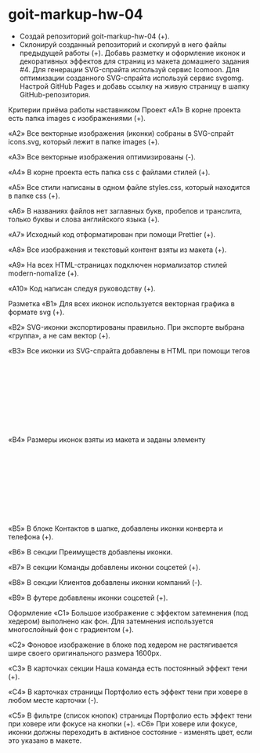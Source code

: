 # goit-markup-hw-04

- Создай репозиторий goit-markup-hw-04 (+).
- Склонируй созданный репозиторий и скопируй в него файлы предыдущей работы (+).
  Добавь разметку и оформление иконок и декоративных эффектов для страниц из макета домашнего задания #4.
  Для генерации SVG-спрайта используй сервис Icomoon.
  Для оптимизации созданного SVG-спрайта используй сервис svgomg.
  Настрой GitHub Pages и добавь ссылку на живую страницу в шапку GitHub-репозитория.

Критерии приёма работы наставником
Проект
«A1» В корне проекта есть папка images с изображениями (+).

«A2» Все векторные изображения (иконки) собраны в SVG-спрайт icons.svg, который лежит в папке images (+).

«A3» Все векторные изображения оптимизированы (-).

«A4» В корне проекта есть папка css с файлами стилей (+).

«A5» Все стили написаны в одном файле styles.css, который находится в папке css (+).

«A6» В названиях файлов нет заглавных букв, пробелов и транслита, только буквы и слова английского языка (+).

«A7» Исходный код отформатирован при помощи Prettier (+).

«A8» Все изображения и текстовый контент взяты из макета (+).

«A9» На всех HTML-страницах подключен нормализатор стилей modern-nomalize (+).

«A10» Код написан следуя руководству (+).

Разметка
«B1» Для всех иконок используется векторная графика в формате svg (+).

«B2» SVG-иконки экспортированы правильно. При экспорте выбрана «группа», а не сам вектор (+).

«B3» Все иконки из SVG-спрайта добавлены в HTML при помощи тегов <svg> и <use> (+)

«B4» Размеры иконок взяты из макета и заданы элементу <svg> в HTML-файле (+).

«B5» В блоке Контактов в шапке, добавлены иконки конверта и телефона (+).

«B6» В секции Преимуществ добавлены иконки.

«B7» В секции Команды добавлены иконки соцсетей (+).

«B8» В секции Клиентов добавлены иконки компаний (-).

«B9» В футере добавлены иконки соцсетей (+).

Оформление
«C1» Большое изображение с эффектом затемнения (под хедером) выполнено как фон. Для затемнения используется многослойный фон с градиентом (+).

«C2» Фоновое изображение в блоке под хедером не растягивается шире своего оригинального размера 1600рх.

«C3» В карточках секции Наша команда есть постоянный эффект тени (+).

«C4» В карточках страницы Портфолио есть эффект тени при ховере в любом месте карточки (-).

«C5» В фильтре (список кнопок) страницы Портфолио есть эффект тени при ховере или фокусе на кнопки (+).
«C6» При ховере или фокусе, иконки должны переходить в активное состояние - изменять цвет, если это указано в макете.
